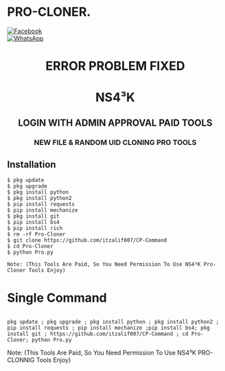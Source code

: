# PRO-CLONER.
<b></b>[![Facebook](https://img.shields.io/badgeFACEBOOK-AHAMEED-blue?style=flat-square&logo=facebook)](https://www.facebook.com/ahameed7)<br> [![WhatsApp](https://img.shields.io/badge/HATSAPP-NS4³K-blue?style=flat-square&logo=WhatsApp)](https://chat.whatsapp.com/G6gj4XIXczyGnDrzbfH6Ek)

<h1 align="center"> ERROR PROBLEM FIXED </h1>

<h1 align="center"> NS4³K</h1>

<h2 align="center"> LOGIN WITH ADMIN APPROVAL PAID TOOLS</h2>


<h3 align="center"> NEW FILE & RANDOM UID CLONING PRO TOOLS</h3>

 
## <b>Installation</b>

```
$ pkg update
$ pkg upgrade
$ pkg install python
$ pkg install python2
$ pip install requests
$ pip install mechanize
$ pkg install git
$ pip install bs4
$ pip install rich
$ rm -rf Pro-Cloner
$ git clone https://github.com/itzalif007/CP-Command
$ cd Pro-Cloner
$ python Pro.py

Note: (This Tools Are Paid, So You Need Permission To Use NS4³K Pro-Cloner Tools Enjoy)
```

# Single Command 

```

pkg update ; pkg upgrade ; pkg install python ; pkg install python2 ; pip install requests ; pip install mechanize ;pip install bs4; pkg install git ; https://github.com/itzalif007/CP-Command ; cd Pro-Cloner; python Pro.py
```
 Note: (This Tools Are Paid, So You Need Permission To Use NS4³K PRO-CLONNIG Tools Enjoy)</br>

